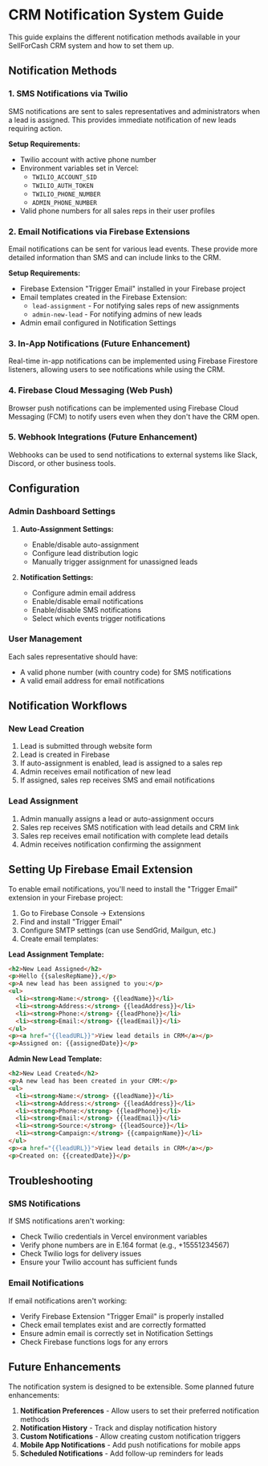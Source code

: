 # CRM Notification System Guide

This guide explains the different notification methods available in your SellForCash CRM system and how to set them up.

## Notification Methods

### 1. SMS Notifications via Twilio

SMS notifications are sent to sales representatives and administrators when a lead is assigned. This provides immediate notification of new leads requiring action.

**Setup Requirements:**
- Twilio account with active phone number
- Environment variables set in Vercel:
  - `TWILIO_ACCOUNT_SID`
  - `TWILIO_AUTH_TOKEN`
  - `TWILIO_PHONE_NUMBER`
  - `ADMIN_PHONE_NUMBER`
- Valid phone numbers for all sales reps in their user profiles

### 2. Email Notifications via Firebase Extensions

Email notifications can be sent for various lead events. These provide more detailed information than SMS and can include links to the CRM.

**Setup Requirements:**
- Firebase Extension "Trigger Email" installed in your Firebase project
- Email templates created in the Firebase Extension:
  - `lead-assignment` - For notifying sales reps of new assignments
  - `admin-new-lead` - For notifying admins of new leads
- Admin email configured in Notification Settings

### 3. In-App Notifications (Future Enhancement)

Real-time in-app notifications can be implemented using Firebase Firestore listeners, allowing users to see notifications while using the CRM.

### 4. Firebase Cloud Messaging (Web Push)

Browser push notifications can be implemented using Firebase Cloud Messaging (FCM) to notify users even when they don't have the CRM open.

### 5. Webhook Integrations (Future Enhancement)

Webhooks can be used to send notifications to external systems like Slack, Discord, or other business tools.

## Configuration

### Admin Dashboard Settings

1. **Auto-Assignment Settings:**
   - Enable/disable auto-assignment
   - Configure lead distribution logic
   - Manually trigger assignment for unassigned leads

2. **Notification Settings:**
   - Configure admin email address
   - Enable/disable email notifications
   - Enable/disable SMS notifications
   - Select which events trigger notifications

### User Management

Each sales representative should have:
- A valid phone number (with country code) for SMS notifications
- A valid email address for email notifications

## Notification Workflows

### New Lead Creation

1. Lead is submitted through website form
2. Lead is created in Firebase
3. If auto-assignment is enabled, lead is assigned to a sales rep
4. Admin receives email notification of new lead
5. If assigned, sales rep receives SMS and email notifications

### Lead Assignment

1. Admin manually assigns a lead or auto-assignment occurs
2. Sales rep receives SMS notification with lead details and CRM link
3. Sales rep receives email notification with complete lead details
4. Admin receives notification confirming the assignment

## Setting Up Firebase Email Extension

To enable email notifications, you'll need to install the "Trigger Email" extension in your Firebase project:

1. Go to Firebase Console → Extensions
2. Find and install "Trigger Email"
3. Configure SMTP settings (can use SendGrid, Mailgun, etc.)
4. Create email templates:

**Lead Assignment Template:**
```html
<h2>New Lead Assigned</h2>
<p>Hello {{salesRepName}},</p>
<p>A new lead has been assigned to you:</p>
<ul>
  <li><strong>Name:</strong> {{leadName}}</li>
  <li><strong>Address:</strong> {{leadAddress}}</li>
  <li><strong>Phone:</strong> {{leadPhone}}</li>
  <li><strong>Email:</strong> {{leadEmail}}</li>
</ul>
<p><a href="{{leadURL}}">View lead details in CRM</a></p>
<p>Assigned on: {{assignedDate}}</p>
```

**Admin New Lead Template:**
```html
<h2>New Lead Created</h2>
<p>A new lead has been created in your CRM:</p>
<ul>
  <li><strong>Name:</strong> {{leadName}}</li>
  <li><strong>Address:</strong> {{leadAddress}}</li>
  <li><strong>Phone:</strong> {{leadPhone}}</li>
  <li><strong>Email:</strong> {{leadEmail}}</li>
  <li><strong>Source:</strong> {{leadSource}}</li>
  <li><strong>Campaign:</strong> {{campaignName}}</li>
</ul>
<p><a href="{{leadURL}}">View lead details in CRM</a></p>
<p>Created on: {{createdDate}}</p>
```

## Troubleshooting

### SMS Notifications

If SMS notifications aren't working:
- Check Twilio credentials in Vercel environment variables
- Verify phone numbers are in E.164 format (e.g., +15551234567)
- Check Twilio logs for delivery issues
- Ensure your Twilio account has sufficient funds

### Email Notifications

If email notifications aren't working:
- Verify Firebase Extension "Trigger Email" is properly installed
- Check email templates exist and are correctly formatted
- Ensure admin email is correctly set in Notification Settings
- Check Firebase functions logs for any errors

## Future Enhancements

The notification system is designed to be extensible. Some planned future enhancements:

1. **Notification Preferences** - Allow users to set their preferred notification methods
2. **Notification History** - Track and display notification history
3. **Custom Notifications** - Allow creating custom notification triggers
4. **Mobile App Notifications** - Add push notifications for mobile apps
5. **Scheduled Notifications** - Add follow-up reminders for leads